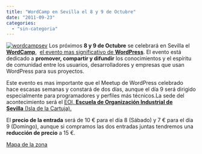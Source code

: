 ```yaml
---
title: "WordCamp en Sevilla el 8 y 9 de Octubre"
date: "2011-09-23"
categories: 
  - "sin-categoria"
---
```


[![wordcampsev](images/6174555342_39f2b91dd1.jpg)](https://www.flickr.com/photos/12949201@N08/6174555342/ "wordcampsev por sicotico, en Flickr") Los próximos **8 y 9 de Octubre** se celebrará en Sevilla el **[WordCamp](https://2011.sevilla.wordcamp.org/ "WordCamp")**,  [el evento mas significativo de **WordPress**](https://www.teusoft.com/no-te-pierdas-la-wordcamp-sevilla-los-proximos-8-y-9-de-octubre/ "wordcamp"). El evento está dedicado a **promover, compartir y difundir** los conocimientos y el espíritu de comunidad entre los usuarios, desarrolladores y empresas que usan WordPress para sus proyectos.

Este evento es mas importante que el Meetup de WordPress celebrado hace escasas semanas y constará de dos días, aunque el día 9 será dirigido especialmente para programadores y perfiles más técnicos.La sede del acontecimiento será el [EOI, **Escuela de Organización Industrial de Sevilla** (Isla de la Cartuja).](https://maps.google.com/maps?q=EOI+-+Escuela+de+Negocios,+C%2F+Leonardo+Da+Vinci,+12,+41092+Sevilla,+Espa%C3%B1a&hl=es&ie=UTF8&ll=37.402227,-6.007912&spn=0.008915,0.021136&sll=37.0625,-95.677068&sspn=38.008397,86.572266&vpsrc=0&t=m&z=16 "EOI Sevilla")

El **precio de la entrada** será de 10 € para el día 8 (Sábado) y 7 € para el día 9 (Domingo), aunque si compramos las dos entradas juntas tendremos una **reducción de precio** a 15 €.

[Mapa de la zona](https://maps.google.com/maps/ms?ie=UTF&msa=0&msid=203063152730787679729.0004ad8ec8df24929713a "Mapa de la zona Sevilla")
